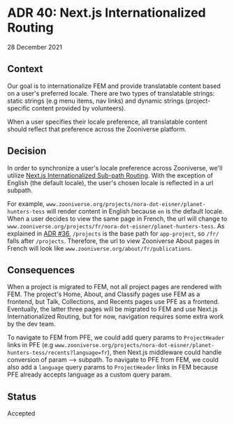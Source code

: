 # ADR 40: Next.js Internationalized Routing

28 December 2021

## Context

Our goal is to internationalize FEM and provide translatable content based on a user's preferred locale. There are two types of translatable strings: static strings (e.g menu items, nav links) and dynamic strings (project-specific content provided by volunteers).

When a user specifies their locale preference, all translatable content should reflect that preference across the Zooniverse platform.

## Decision

In order to synchronize a user's locale preference across Zooniverse, we'll utilize [Next.js Internationalized Sub-path Routing](https://nextjs.org/docs/advanced-features/i18n-routing#sub-path-routing). With the exception of English (the default locale), the user's chosen locale is reflected in a url subpath.

For example, `www.zooniverse.org/projects/nora-dot-eisner/planet-hunters-tess` will render content in English because `en` is the default locale. When a user decides to view the same page in French, the url will change to `www.zooniverse.org/projects/fr/nora-dot-eisner/planet-hunters-tess`. As explained in [ADR #36](https://github.com/zooniverse/front-end-monorepo/blob/master/docs/arch/adr-36.md), `/projects` is the base path for `app-project`, so `/fr/` falls after `/projects`. Therefore, the url to view Zooniverse About pages in French will look like `www.zooniverse.org/about/fr/publications`.

## Consequences

When a project is migrated to FEM, not all project pages are rendered with FEM. The project's Home, About, and Classify pages use FEM as a frontend, but Talk, Collections, and Recents pages use PFE as a frontend. Eventually, the latter three pages will be migrated to FEM and use Next.js Internationalized Routing, but for now, navigation requires some extra work by the dev team.

To navigate to FEM from PFE, we could add query params to `ProjectHeader` links in PFE (e.g `www.zooniverse.org/projects/nora-dot-eisner/planet-hunters-tess/recents?language=fr`), then Next.js middleware could handle conversion of param —> subpath. To navigate to PFE from FEM, we could also add a `language` query params to `ProjectHeader` links in FEM because PFE already accepts language as a custom query param.

## Status

Accepted
